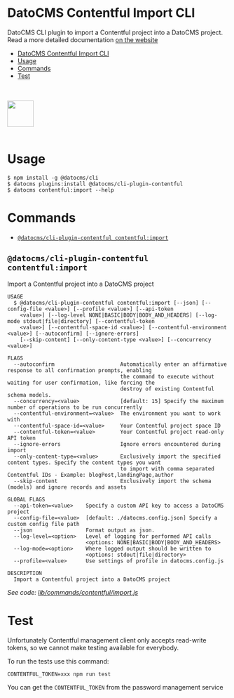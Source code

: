 # DatoCMS Contentful Import CLI

DatoCMS CLI plugin to import a Contentful project into a DatoCMS project.
Read a more detailed documentation [on the website](https://www.datocms.com/docs/import-and-export/import-space-from-contentful)

<!-- toc -->
* [DatoCMS Contentful Import CLI](#datocms-contentful-import-cli)
* [Usage](#usage)
* [Commands](#commands)
* [Test](#test)
<!-- tocstop -->

<br /><br />
<a href="https://www.datocms.com/">
<img src="https://www.datocms.com/images/full_logo.svg" height="60">
</a>
<br /><br />

# Usage

```sh-session
$ npm install -g @datocms/cli
$ datocms plugins:install @datocms/cli-plugin-contentful
$ datocms contentful:import --help
```

# Commands

<!-- commands -->
* [`@datocms/cli-plugin-contentful contentful:import`](#datocmscli-plugin-contentful-contentfulimport)

## `@datocms/cli-plugin-contentful contentful:import`

Import a Contentful project into a DatoCMS project

```
USAGE
  $ @datocms/cli-plugin-contentful contentful:import [--json] [--config-file <value>] [--profile <value>] [--api-token
    <value>] [--log-level NONE|BASIC|BODY|BODY_AND_HEADERS] [--log-mode stdout|file|directory] [--contentful-token
    <value>] [--contentful-space-id <value>] [--contentful-environment <value>] [--autoconfirm] [--ignore-errors]
    [--skip-content] [--only-content-type <value>] [--concurrency <value>]

FLAGS
  --autoconfirm                     Automatically enter an affirmative response to all confirmation prompts, enabling
                                    the command to execute without waiting for user confirmation, like forcing the
                                    destroy of existing Contentful schema models.
  --concurrency=<value>             [default: 15] Specify the maximum number of operations to be run concurrently
  --contentful-environment=<value>  The environment you want to work with
  --contentful-space-id=<value>     Your Contentful project space ID
  --contentful-token=<value>        Your Contentful project read-only API token
  --ignore-errors                   Ignore errors encountered during import
  --only-content-type=<value>       Exclusively import the specified content types. Specify the content types you want
                                    to import with comma separated Contentful IDs - Example: blogPost,landingPage,author
  --skip-content                    Exclusively import the schema (models) and ignore records and assets

GLOBAL FLAGS
  --api-token=<value>    Specify a custom API key to access a DatoCMS project
  --config-file=<value>  [default: ./datocms.config.json] Specify a custom config file path
  --json                 Format output as json.
  --log-level=<option>   Level of logging for performed API calls
                         <options: NONE|BASIC|BODY|BODY_AND_HEADERS>
  --log-mode=<option>    Where logged output should be written to
                         <options: stdout|file|directory>
  --profile=<value>      Use settings of profile in datocms.config.js

DESCRIPTION
  Import a Contentful project into a DatoCMS project
```

_See code: [lib/commands/contentful/import.js](https://github.com/datocms/cli/blob/v3.1.0/packages/cli-plugin-contentful/lib/commands/contentful/import.js)_
<!-- commandsstop -->

# Test

Unfortunately Contentful management client only accepts read-write tokens, so we cannot make testing available for everybody.

To run the tests use this command:

```
CONTENTFUL_TOKEN=xxx npm run test
```

You can get the `CONTENTFUL_TOKEN` from the password management service
